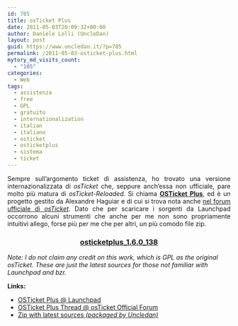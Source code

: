 ```yaml
---
id: 785
title: osTicket Plus
date: 2011-05-03T20:09:32+00:00
author: Daniele Lolli (UncleDan)
layout: post
guid: https://www.uncledan.it/?p=785
permalink: /2011-05-03-osticket-plus.html
mytory_md_visits_count:
  - "105"
categories:
  - Web
tags:
  - assistenza
  - free
  - GPL
  - gratuito
  - internationalization
  - italian
  - italiano
  - osticket
  - osticketplus
  - sistema
  - ticket
---
```

<p style="text-align: justify;">
  Sempre sull&#8217;argomento ticket di assistenza, ho trovato una versione internazionalizzata di <em>osTicket</em> che, seppure anch&#8217;essa non ufficiale, pare molto più matura di <em>osTicket-Reloaded</em>. Si chiama <strong><a title="OSTicket Plus" href="https://launchpad.net/osticketplus" target="_blank">OSTicket Plus</a></strong>, ed è un progetto gestito da Alexandre Haguiar e di cui si trova nota anche <a title="OSTicket Plus on osTicket forum" href="http://osticket.com/forums/showthread.php?t=4688&highlight=osticketplus" target="_blank">nel forum ufficiale di <em>osTicket</em></a>. Dato che per scaricare i sorgenti da Launchpad occorrono alcuni strumenti che anche per me non sono propriamente intuitivi allego, forse più per me che per altri, un più comodo file zip.
</p>

<h3 style="text-align: center;">
  <a href="/wp-content/uploads/2011/05/osticketplus_1.6.0_138.zip">osticketplus_1.6.0_138</a>
</h3>

_Note: I do not claim any credit on this work, which is GPL as the original osTicket. These are just the latest sources for those not familiar with Launchpad and bzr._

**Links:**

  * <a href="https://launchpad.net/osticketplus" target="_blank">OSTicket Plus @ Launchpad</a>
  * <a href="http://osticket.com/forums/showthread.php?t=4688&highlight=osticketplus" target="_blank">OSTicket Plus Thread @ osTicket Official Forum</a>
  * <a href="/wp-content/uploads/2011/05/osticketplus_1.6.0_138.zip" target="_blank">Zip with latest sources <em>(packaged by Uncledan)</em></a>